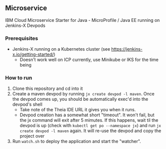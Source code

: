 ## Microservice
IBM Cloud Microservice Starter for Java - MicroProfile / Java EE running on Jenkins-X Devpods

### Prerequisites
- Jenkins-X running on a Kubernetes cluster (see https://jenkins-x.io/getting-started/)
   - Doesn't work well on ICP currently, use Minikube or IKS for the time being
   
### How to run
1) Clone this repository and cd into it
2) Create a maven devpod by running `jx create devpod -l maven`. Once the devpod comes up, you should be automatically exec'd into the devpod's shell
   - Take note of the Theia IDE URL it gives you when it runs.
   - Devpod creation has a somewhat short "timeout". It won't fail, but the jx command will exit after 5 mimutes. If this happens, wait til the devpod is up (check with `kubectl get po --namespace jx`) and run `jx create devpod -l maven` again. It will re-use the devpod and copy the project over
3) Run `watch.sh` to deploy the application and start the "watcher". 
